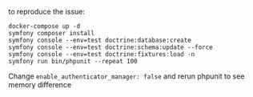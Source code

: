 to reproduce the issue:

    docker-compose up -d
    symfony composer install
    symfony console --env=test doctrine:database:create
    symfony console --env=test doctrine:schema:update --force
    symfony console --env=test doctrine:fixtures:load -n
    symfony run bin/phpunit --repeat 100

Change `enable_authenticator_manager: false` and rerun phpunit to see memory difference
